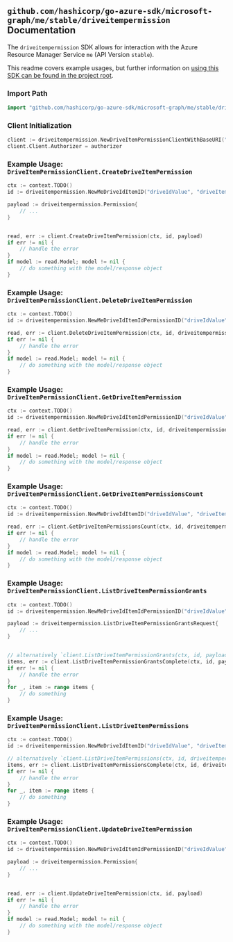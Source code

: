 
## `github.com/hashicorp/go-azure-sdk/microsoft-graph/me/stable/driveitempermission` Documentation

The `driveitempermission` SDK allows for interaction with the Azure Resource Manager Service `me` (API Version `stable`).

This readme covers example usages, but further information on [using this SDK can be found in the project root](https://github.com/hashicorp/go-azure-sdk/tree/main/docs).

### Import Path

```go
import "github.com/hashicorp/go-azure-sdk/microsoft-graph/me/stable/driveitempermission"
```


### Client Initialization

```go
client := driveitempermission.NewDriveItemPermissionClientWithBaseURI("https://management.azure.com")
client.Client.Authorizer = authorizer
```


### Example Usage: `DriveItemPermissionClient.CreateDriveItemPermission`

```go
ctx := context.TODO()
id := driveitempermission.NewMeDriveIdItemID("driveIdValue", "driveItemIdValue")

payload := driveitempermission.Permission{
	// ...
}


read, err := client.CreateDriveItemPermission(ctx, id, payload)
if err != nil {
	// handle the error
}
if model := read.Model; model != nil {
	// do something with the model/response object
}
```


### Example Usage: `DriveItemPermissionClient.DeleteDriveItemPermission`

```go
ctx := context.TODO()
id := driveitempermission.NewMeDriveIdItemIdPermissionID("driveIdValue", "driveItemIdValue", "permissionIdValue")

read, err := client.DeleteDriveItemPermission(ctx, id, driveitempermission.DefaultDeleteDriveItemPermissionOperationOptions())
if err != nil {
	// handle the error
}
if model := read.Model; model != nil {
	// do something with the model/response object
}
```


### Example Usage: `DriveItemPermissionClient.GetDriveItemPermission`

```go
ctx := context.TODO()
id := driveitempermission.NewMeDriveIdItemIdPermissionID("driveIdValue", "driveItemIdValue", "permissionIdValue")

read, err := client.GetDriveItemPermission(ctx, id, driveitempermission.DefaultGetDriveItemPermissionOperationOptions())
if err != nil {
	// handle the error
}
if model := read.Model; model != nil {
	// do something with the model/response object
}
```


### Example Usage: `DriveItemPermissionClient.GetDriveItemPermissionsCount`

```go
ctx := context.TODO()
id := driveitempermission.NewMeDriveIdItemID("driveIdValue", "driveItemIdValue")

read, err := client.GetDriveItemPermissionsCount(ctx, id, driveitempermission.DefaultGetDriveItemPermissionsCountOperationOptions())
if err != nil {
	// handle the error
}
if model := read.Model; model != nil {
	// do something with the model/response object
}
```


### Example Usage: `DriveItemPermissionClient.ListDriveItemPermissionGrants`

```go
ctx := context.TODO()
id := driveitempermission.NewMeDriveIdItemIdPermissionID("driveIdValue", "driveItemIdValue", "permissionIdValue")

payload := driveitempermission.ListDriveItemPermissionGrantsRequest{
	// ...
}


// alternatively `client.ListDriveItemPermissionGrants(ctx, id, payload, driveitempermission.DefaultListDriveItemPermissionGrantsOperationOptions())` can be used to do batched pagination
items, err := client.ListDriveItemPermissionGrantsComplete(ctx, id, payload, driveitempermission.DefaultListDriveItemPermissionGrantsOperationOptions())
if err != nil {
	// handle the error
}
for _, item := range items {
	// do something
}
```


### Example Usage: `DriveItemPermissionClient.ListDriveItemPermissions`

```go
ctx := context.TODO()
id := driveitempermission.NewMeDriveIdItemID("driveIdValue", "driveItemIdValue")

// alternatively `client.ListDriveItemPermissions(ctx, id, driveitempermission.DefaultListDriveItemPermissionsOperationOptions())` can be used to do batched pagination
items, err := client.ListDriveItemPermissionsComplete(ctx, id, driveitempermission.DefaultListDriveItemPermissionsOperationOptions())
if err != nil {
	// handle the error
}
for _, item := range items {
	// do something
}
```


### Example Usage: `DriveItemPermissionClient.UpdateDriveItemPermission`

```go
ctx := context.TODO()
id := driveitempermission.NewMeDriveIdItemIdPermissionID("driveIdValue", "driveItemIdValue", "permissionIdValue")

payload := driveitempermission.Permission{
	// ...
}


read, err := client.UpdateDriveItemPermission(ctx, id, payload)
if err != nil {
	// handle the error
}
if model := read.Model; model != nil {
	// do something with the model/response object
}
```
